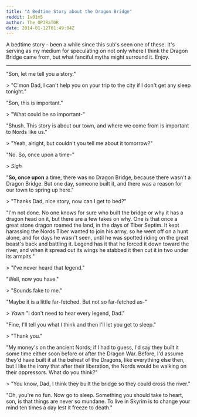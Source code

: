 ```yaml
---
title: "A Bedtime Story about the Dragon Bridge"
reddit: 1v01m5
author: The_OP3RaT0R
date: 2014-01-12T01:49:04Z
---
```


A bedtime story - been a while since this sub's seen one of these. It's serving as my medium for speculating on not only where I think the Dragon Bridge came from, but what fanciful myths might surround it. Enjoy. 

____

"Son, let me tell you a story."

&gt; "C'mon Dad, I can't help you on your trip to the city if I don't get any sleep tonight."

"Son, this is important."

&gt; "What could be so important-"

"Shush. This story is about our town, and where we come from is important to Nords like us."

&gt; "Yeah, alright, but couldn't you tell me about it tomorrow?"

"No. So, once upon a time-"

&gt; *Sigh*

"**So, once upon** a time, there was no Dragon Bridge, because there wasn't a Dragon Bridge. But one day, someone built it, and there was a reason for our town to spring up here."

&gt; "Thanks Dad, nice story, now can I get to bed?"

"I'm not done. No one knows for sure who built the bridge or why it has a dragon head on it, but there are a few takes on why. One is that once a great stone dragon roamed the land, in the days of Tiber Septim. It kept harassing the Nords Tiber wanted to join his army, so he went off on a hunt alone, and for days he wasn't seen, until he was spotted riding on the great beast's back and battling it. Legend has it that he forced it down toward the river, and when it spread out its wings he stabbed it then cut it in two under its armpits."

&gt; "I've never heard that legend."

"Well, now you have."

&gt; "Sounds fake to me."

"Maybe it is a little far-fetched. But not so far-fetched as-"

&gt; *Yawn* "I don't need to hear every legend, Dad."

"Fine, I'll tell you what *I* think and then I'll let you get to sleep."

&gt; "Thank you."

"My money's on the ancient Nords; if I had to guess, I'd say they built it some time either soon before or after the Dragon War. Before, I'd assume they'd have built it at the behest of the Dragons, like everything else then, but I like the irony that after their liberation, the Nords would be walking on their oppressors. What do you think?"

&gt; "You know, Dad, I think they built the bridge so they could cross the river."

"Oh, you're no fun. Now go to sleep. Something you should take to heart, son, is that things are never so mundane. To live in Skyrim is to change your mind ten times a day lest it freeze to death."
